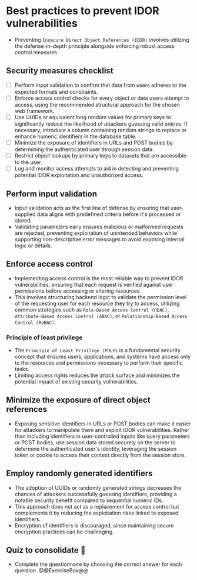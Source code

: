 # Best practices to prevent IDOR vulnerabilities

* Preventing `Insecure Direct Object References (IDOR)` involves utilizing the defense-in-depth principle alongside enforcing robust access control measures.

## Security measures checklist

* [ ] Perform input validation to confirm that data from users adheres to the expected formats and constraints.
* [ ] Enforce access control checks for every object or data users attempt to access, using the recommended structural approach for the chosen web framework.
* [ ] Use UUIDs or equivalent long random values for primary keys to significantly reduce the likelihood of attackers guessing valid entries. If necessary, introduce a column containing random strings to replace or enhance numeric identifiers in the database table.
* [ ] Minimize the exposure of identifiers in URLs and POST bodies by determining the authenticated user through session data.
* [ ] Restrict object lookups by primary keys to datasets that are accessible to the user.
* [ ] Log and monitor access attempts to aid in detecting and preventing potential IDOR exploitation and unauthorized access.

## Perform input validation

* Input validation acts as the first line of defense by ensuring that user-supplied data aligns with predefined criteria before it's processed or stored.
* Validating parameters early ensures malicious or malformed requests are rejected, preventing exploitation of unintended behaviors while supporting non-descriptive error messages to avoid exposing internal logic or details.

## Enforce access control

* Implementing access control is the most reliable way to prevent IDOR vulnerabilities, ensuring that each request is verified against user permissions before accessing or altering resources.
* This involves structuring backend logic to validate the permission level of the requesting user for each resource they try to access, utilizing common strategies such as `Role-Based Access Control (RBAC)`, `Attribute-Based Access Control (ABAC)`, or `Relationship-Based Access Control (ReBAC)`.

### Principle of least privilege

* The `Principle of Least Privilege (POLP)` is a fundamental security concept that ensures users, applications, and systems have access only to the resources and permissions necessary to perform their specific tasks.
* Limiting access rights reduces the attack surface and minimizes the potential impact of existing security vulnerabilities.

## Minimize the exposure of direct object references

* Exposing sensitive identifiers in URLs or POST bodies can make it easier for attackers to manipulate them and exploit IDOR vulnerabilities. Rather than including identifiers in user-controlled inputs like query parameters or POST bodies, use session data stored securely on the server to determine the authenticated user's identity, leveraging the session token or cookie to access their context directly from the session store.

## Employ randomly generated identifiers

* The adoption of UUIDs or randomly generated strings decreases the chances of attackers successfully guessing identifiers, providing a notable security benefit compared to sequential numeric IDs.
* This approach does not act as a replacement for access control but complements it by reducing the exploitation risks linked to exposed identifiers.
* Encryption of identifiers is discouraged, since maintaining secure encryption practices can be challenging.

## Quiz to consolidate :rocket:

* Complete the questionnaire by choosing the correct answer for each question.
  @@ExerciseBox@@
